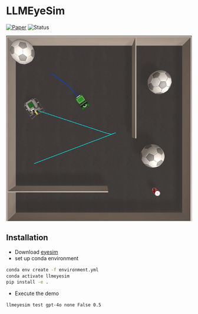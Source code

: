 # LLMEyeSim
[![Paper](https://img.shields.io/badge/Paper-View-green?style=flat&logo=adobeacrobatreader)](https://arxiv.org/abs/2408.03515)
![Status](https://img.shields.io/badge/Status-Work%20in%20Progress-yellow)

![img](imgs/img.png)

## Installation

- Download [eyesim](https://roblab.org/eyesim/)
- set up conda environment
```bash
conda env create -f environment.yml
conda activate llmeyesim
pip install -e .
```
- Execute the demo
```bash
llmeyesim test gpt-4o none False 0.5
```
